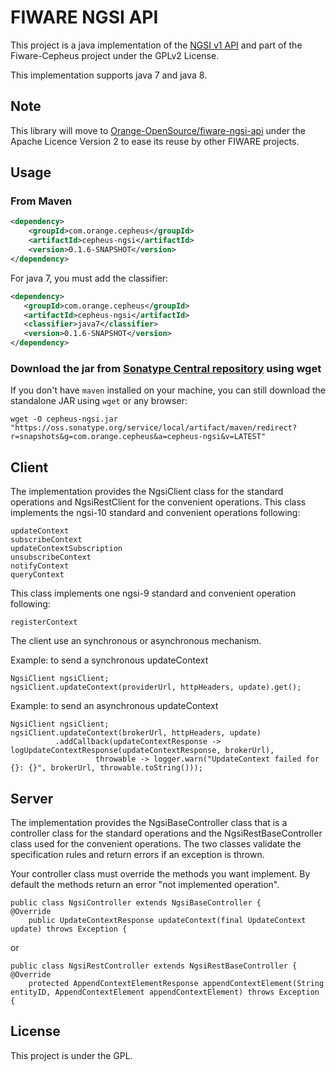 # FIWARE NGSI API

This project is a java implementation of the [NGSI v1 API](http://telefonicaid.github.io/fiware-orion/api/v1/)
and part of the Fiware-Cepheus project under the GPLv2 License.

This implementation supports java 7 and java 8.

## Note

This library will move to [Orange-OpenSource/fiware-ngsi-api](https://github.com/Orange-OpenSource/fiware-ngsi-api)
under the Apache Licence Version 2 to ease its reuse by other FIWARE projects.

## Usage

### From Maven

```xml
<dependency>
    <groupId>com.orange.cepheus</groupId>
    <artifactId>cepheus-ngsi</artifactId>
    <version>0.1.6-SNAPSHOT</version>
</dependency>
```

For java 7, you must add the classifier:

```xml
<dependency>
   <groupId>com.orange.cepheus</groupId>
   <artifactId>cepheus-ngsi</artifactId>
   <classifier>java7</classifier>
   <version>0.1.6-SNAPSHOT</version>
</dependency>
```

### Download the jar from [Sonatype Central repository](http://central.sonatype.org/) using wget

If you don't have `maven` installed on your machine, you can still download the standalone JAR using `wget` or any browser:

    wget -O cepheus-ngsi.jar "https://oss.sonatype.org/service/local/artifact/maven/redirect?r=snapshots&g=com.orange.cepheus&a=cepheus-ngsi&v=LATEST"

## Client
The implementation provides the NgsiClient class for the standard operations and NgsiRestClient for the convenient operations.
This class implements the ngsi-10 standard and convenient operations following:

    updateContext
    subscribeContext
    updateContextSubscription
    unsubscribeContext
    notifyContext
    queryContext
    
This class implements one ngsi-9 standard and convenient operation following:

    registerContext
    
The client use an synchronous or asynchronous mechanism.

Example: to send a synchronous updateContext

    NgsiClient ngsiClient;
    ngsiClient.updateContext(providerUrl, httpHeaders, update).get();

Example: to send an asynchronous updateContext

    NgsiClient ngsiClient;
    ngsiClient.updateContext(brokerUrl, httpHeaders, update)
              .addCallback(updateContextResponse -> logUpdateContextResponse(updateContextResponse, brokerUrl),
                       throwable -> logger.warn("UpdateContext failed for {}: {}", brokerUrl, throwable.toString()));
       

## Server
The implementation provides the NgsiBaseController class that is a controller class for the standard operations and
the NgsiRestBaseController class used for the convenient operations.
The two classes validate the specification rules and return errors if an exception is thrown.

Your controller class must override the methods you want implement. By default the methods return an error "not implemented operation".

    public class NgsiController extends NgsiBaseController {
    @Override
        public UpdateContextResponse updateContext(final UpdateContext update) throws Exception {

or

    public class NgsiRestController extends NgsiRestBaseController {
    @Override
        protected AppendContextElementResponse appendContextElement(String entityID, AppendContextElement appendContextElement) throws Exception {
        

## License

This project is under the GPL.
